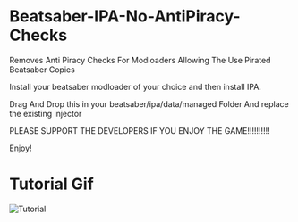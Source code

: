 # Beatsaber-IPA-No-AntiPiracy-Checks

Removes Anti Piracy Checks For Modloaders Allowing The Use Pirated Beatsaber Copies

Install your beatsaber modloader of your choice and then install IPA.

Drag And Drop this in your beatsaber/ipa/data/managed Folder And replace the existing injector 

PLEASE SUPPORT THE DEVELOPERS IF YOU ENJOY THE GAME!!!!!!!!!!

Enjoy!

# Tutorial Gif

![Tutorial](https://i.imgur.com/EzmUdc5.gif)

